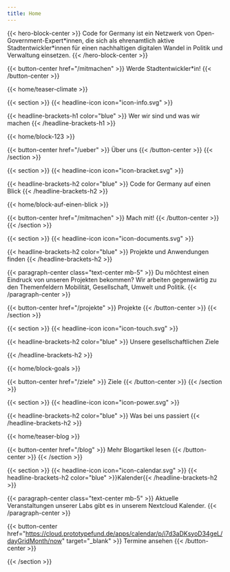 ```yaml
---
title: Home
---
```


{{< hero-block-center  >}}
Code for Germany ist ein Netzwerk von Open-Government-Expert\*innen, die sich als ehrenamtlich aktive Stadtentwickler\*innen für einen nachhaltigen digitalen Wandel in Politik und Verwaltung einsetzen. 
{{< /hero-block-center  >}}


{{< button-center href="/mitmachen" >}}
Werde Stadtentwickler*in!
{{< /button-center >}}


{{< home/teaser-climate >}}

{{< section >}}
{{< headline-icon icon="icon-info.svg" >}}

{{< headline-brackets-h1 color="blue"  >}}
Wer wir sind und was wir machen
{{< /headline-brackets-h1  >}}

{{< home/block-123 >}}

{{< button-center href="/ueber" >}}
Über uns
{{< /button-center >}}
{{< /section >}}

{{< section >}}
{{< headline-icon icon="icon-bracket.svg" >}}

{{< headline-brackets-h2 color="blue"  >}}
Code for Germany auf einen Blick
{{< /headline-brackets-h2  >}}

{{< home/block-auf-einen-blick >}}

{{< button-center href="/mitmachen" >}}
Mach mit!
{{< /button-center >}}
{{< /section >}}



{{< section >}}
{{< headline-icon icon="icon-documents.svg" >}}

{{< headline-brackets-h2 color="blue"  >}}
Projekte und Anwendungen finden
{{< /headline-brackets-h2  >}}

{{< paragraph-center class="text-center mb-5" >}}
Du möchtest einen Eindruck von unseren Projekten bekommen? Wir arbeiten gegenwärtig zu den Themenfeldern Mobilität, Gesellschaft, Umwelt und Politik.
{{< /paragraph-center >}}

{{< button-center href="/projekte" >}}
Projekte
{{< /button-center >}}
{{< /section >}}


{{< section >}}
{{< headline-icon icon="icon-touch.svg" >}}

{{< headline-brackets-h2 color="blue"  >}}
Unsere gesellschaftlichen Ziele

{{< /headline-brackets-h2  >}}

{{< home/block-goals >}}

{{< button-center href="/ziele" >}}
Ziele
{{< /button-center >}}
{{< /section >}}


{{< section >}}
{{< headline-icon icon="icon-power.svg" >}}

{{< headline-brackets-h2 color="blue"  >}}
Was bei uns passiert
{{< /headline-brackets-h2  >}}

{{< home/teaser-blog >}}

{{< button-center href="/blog" >}}
Mehr Blogartikel lesen
{{< /button-center >}}
{{< /section >}}

{{< section >}}
{{< headline-icon icon="icon-calendar.svg" >}}
{{< headline-brackets-h2 color="blue"  >}}Kalender{{< /headline-brackets-h2  >}}

{{< paragraph-center class="text-center mb-5" >}}
Aktuelle Veranstaltungen unserer Labs gibt es in unserem Nextcloud Kalender.
{{< /paragraph-center >}}

{{< button-center href="https://cloud.prototypefund.de/apps/calendar/p/i7d3aDKsyoD34geL/dayGridMonth/now" target="_blank" >}}
Termine ansehen
{{< /button-center >}}

{{< /section >}}




